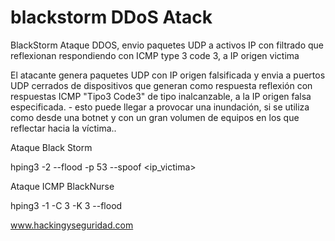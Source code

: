 # blackstorm DDoS Atack

BlackStorm Ataque DDOS, envio paquetes UDP a activos IP con filtrado que reflexionan respondiendo con ICMP type 3 code 3, a IP origen victima

El atacante genera paquetes UDP con IP origen falsificada y envia a puertos UDP cerrados de dispositivos que generan como respuesta reflexión con respuestas ICMP "Tipo3 Code3" de tipo inalcanzable, a la IP origen falsa especificada. - esto puede llegar a provocar una inundación, si se utiliza como desde una botnet  y con un gran volumen de equipos en los que reflectar hacia la víctima..



Ataque Black Storm

hping3 -2 --flood <ip> -p 53 --spoof  <ip_victima>
 
Ataque ICMP BlackNurse 

hping3 -1 -C 3 -K 3 --flood <ip>


www.hackingyseguridad.com



